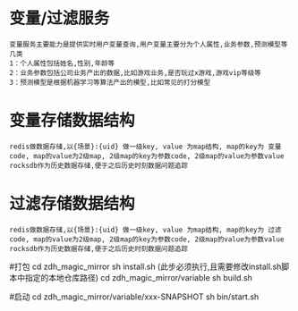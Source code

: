 # 变量/过滤服务
    变量服务主要能力是提供实时用户变量查询,用户变量主要分为个人属性,业务参数,预测模型等几类
    1：个人属性包括姓名,性别,年龄等
    2：业务参数包括公司业务产出的数据,比如游戏业务,是否玩过x游戏,游戏vip等级等
    3：预测模型是根据机器学习等算法产出的模型,比如常见的打分模型
    
# 变量存储数据结构
    redis做数据存储,以{场景}:{uid} 做一级key, value 为map结构, map的key为 变量code, map的value为2级map, 2级map的key为参数code, 2级map的value为参数value
    rocksdb作为历史数据存储,便于之后历史时刻数据问题追踪
# 过滤存储数据结构
    redis做数据存储,以{场景}:{uid} 做一级key, value 为map结构, map的key为 过滤code, map的value为2级map, 2级map的key为参数code, 2级map的value为参数value
    rocksdb作为历史数据存储,便于之后历史时刻数据问题追踪
    
#打包
    cd zdh_magic_mirror
    sh install.sh (此步必须执行,且需要修改install.sh脚本中指定的本地仓库路径)
    cd zdh_magic_mirror/variable
    sh build.sh
    
#启动
    cd zdh_magic_mirror/variable/xxx-SNAPSHOT
    sh bin/start.sh    